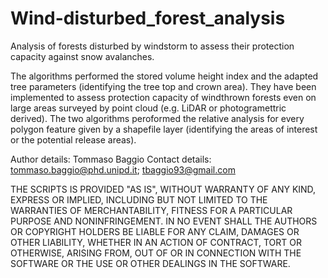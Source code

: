 # Wind-disturbed_forest_analysis
Analysis of forests disturbed by windstorm to assess their protection capacity against snow avalanches. 

The algorithms performed the stored volume height index and the adapted tree parameters (identifying the tree top and crown area). They have been implemented to assess protection capacity of windthrown forests even on large areas surveyed by point cloud (e.g. LiDAR or photogramettric derived). The two algorithms peroformed the relative analysis for every polygon feature given by a shapefile layer (identifying the areas of interest or the potential release areas).

Author details: Tommaso Baggio Contact details: tommaso.baggio@phd.unipd.it; tbaggio93@gmail.com

THE SCRIPTS IS PROVIDED "AS IS", WITHOUT WARRANTY OF ANY KIND, EXPRESS OR IMPLIED, 
INCLUDING BUT NOT LIMITED TO THE WARRANTIES OF MERCHANTABILITY, FITNESS FOR A PARTICULAR PURPOSE AND NONINFRINGEMENT. 
IN NO EVENT SHALL THE AUTHORS OR COPYRIGHT HOLDERS BE LIABLE FOR ANY CLAIM, DAMAGES OR OTHER LIABILITY, 
WHETHER IN AN ACTION OF CONTRACT, TORT OR OTHERWISE, ARISING FROM, OUT OF OR IN CONNECTION WITH THE SOFTWARE 
OR THE USE OR OTHER DEALINGS IN THE SOFTWARE.
